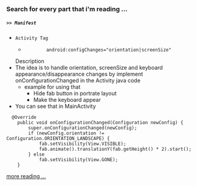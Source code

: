 ### Search for every part that i'm reading ...

##### `>> Manifest`
  * `Activity Tag`
    *             android:configChanges="orientation|screenSize"
    
    Description
* The idea is to handle orientation, screenSize and keyboard appearance/disappearance changes by implement onConfigurationChanged in the Activity java code 
    * example for using that 
        * Hide fab button in portrate layout
        * Make the keyboard appear
* You can see that in MainActivity 
~~~~
  @Override
    public void onConfigurationChanged(Configuration newConfig) {
        super.onConfigurationChanged(newConfig);
        if (newConfig.orientation != Configuration.ORIENTATION_LANDSCAPE) {
            fab.setVisibility(View.VISIBLE);
            fab.animate().translationY(fab.getHeight() * 2).start();
        } else
            fab.setVisibility(View.GONE);
    }
~~~~
        


   [more reading ...](http://code.hootsuite.com/orientation-changes-on-android/)             




